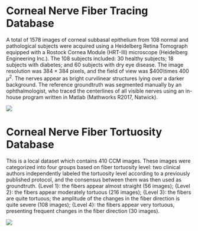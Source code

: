 # Corneal Nerve Fiber Tracing Database
A total of 1578 images of corneal subbasal epithelium from 108 normal and pathological subjects were acquired using a Heidelberg Retina Tomograph equipped with a Rostock Cornea Module (HRT-III) microscope (Heidelberg Engineering Inc.). The 108 subjects included: 30 healthy subjects; 18 subjects with diabetes; and 60 subjects with dry eye disease. The image resolution was $384 \times 384$ pixels, and the field of view was $400\times 400 ${\mu}^2$. The nerves appear as bright curvilinear structures lying over a darker background. The reference groundtruth was segmented manually by an ophthalmologist, who traced the centerlines of all visible nerves using an in-house program written in Matlab (Mathworks R2017, Natwick).

[![](https://img.shields.io/badge/-Download-brightgreen.svg)](http://nervedata.uk.mikecrm.com/ERn48Zg)

# Corneal Nerve Fiber Tortuosity Database
This is a local dataset which contains 410 CCM images.  These images were categorized into four groups based on fiber tortuosity level: two clinical authors independently labeled the tortuosity level according to a previously published protocol, and the consensus between them was then used as groundtruth. 
{Level 1}: the fibers appear almost straight (56 images); 
{Level 2}: the fibers appear moderately tortuous (216 images); 
{Level 3}: the fibers are quite tortuous; the amplitude of the changes in the fiber direction is quite severe (108 images); 
{Level 4}: the fibers appear very tortuous, presenting frequent changes in the fiber direction (30 images).

[![](https://img.shields.io/badge/-Download-brightgreen.svg)](http://nervedata.uk.mikecrm.com/ERn48Zg)
